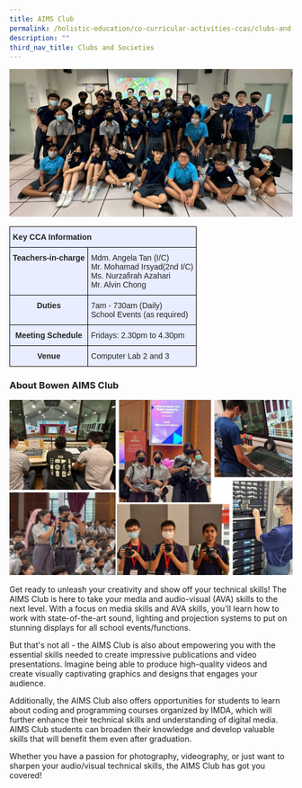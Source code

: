 ```yaml
---
title: AIMS Club
permalink: /holistic-education/co-curricular-activities-ccas/clubs-and-societies/aims-club/
description: ""
third_nav_title: Clubs and Societies
---
```

![](/images/CCAs/Clubs%20&amp;%20Societies/AIMS%20Club/aims%20club%20group%20photo.jpg)
<style type="text/css">
.tg  {border-collapse:collapse;border-spacing:0;}
.tg td{border-color:black;border-style:solid;border-width:1px;font-family:Arial, sans-serif;font-size:14px;
  overflow:hidden;padding:10px 5px;word-break:normal;}
.tg th{border-color:black;border-style:solid;border-width:1px;font-family:Arial, sans-serif;font-size:14px;
  font-weight:normal;overflow:hidden;padding:10px 5px;word-break:normal;}
.tg .tg-qrg6{background-color:#E8EDFF;color:#252525;font-weight:bold;text-align:center;vertical-align:top}
.tg .tg-vqm8{background-color:#E8EDFF;color:#222;text-align:left;vertical-align:top}
.tg .tg-mbkz{background-color:#E8EDFF;color:#222;font-weight:bold;text-align:center;vertical-align:top}
.tg .tg-u05r{background-color:#E8EDFF;color:#222;font-weight:bold;text-align:left;vertical-align:top}
.tg .tg-lr6o{background-color:#E8EDFF;color:#222;text-align:left;vertical-align:middle}
</style>
<table class="tg">
<thead>
  <tr>
    <th class="tg-u05r" colspan="2">Key CCA Information</th>
  </tr>
</thead>
<tbody>
  <tr>
    <td class="tg-qrg6"><span style="color:#252525">Teachers-in-charge</span></td>
    <td class="tg-vqm8">Mdm. Angela Tan (I/C)<br>Mr. Mohamad Irsyad(2nd I/C) <br>Ms. Nurzafirah Azahari <br>Mr. Alvin Chong</td>
  </tr>
  <tr>
    <td class="tg-qrg6"><span style="color:#252525">Duties</span></td>
    <td class="tg-lr6o"><span style="color:#222">7am - 730am (Daily)</span><br><span style="color:#222">School Events (as required)</span><br></td>
  </tr>
  <tr>
    <td class="tg-mbkz">Meeting Schedule</td>
    <td class="tg-lr6o"><span style="color:#222">Fridays: 2.30pm to 4.30pm</span><br></td>
  </tr>
  <tr>
    <td class="tg-qrg6"><span style="color:#252525">Venue</span><span style="color:#222"> </span></td>
    <td class="tg-vqm8"><span style="color:#222">Computer Lab 2 and 3</span></td>
  </tr>
</tbody>
</table>

### About Bowen AIMS Club

![](/images/CCAs/Clubs%20&amp;%20Societies/AIMS%20Club/aims%20club%20montage.jpg)
		 
Get ready to unleash your creativity and show off your technical skills! The AIMS Club is here to take your media and audio-visual (AVA) skills to the next level. With a focus on media skills and AVA skills, you'll learn how to work with state-of-the-art sound, lighting and projection systems to put on stunning displays for all school events/functions.

But that's not all - the AIMS Club is also about empowering you with the essential skills needed to create impressive publications and video presentations. Imagine being able to produce high-quality videos and create visually captivating graphics and designs that engages your audience.

Additionally, the AIMS Club also offers opportunities for students to learn about coding and programming courses organized by IMDA, which will further enhance their technical skills and understanding of digital media. AIMS Club students can broaden their knowledge and develop valuable skills that will benefit them even after graduation.

Whether you have a passion for photography, videography, or just want to sharpen your audio/visual technical skills, the AIMS Club has got you covered!